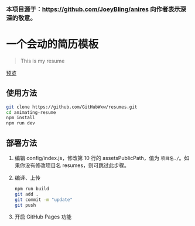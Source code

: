 ### 本项目源于：https://github.com/JoeyBling/anires  向作者表示深深的敬意。

# 一个会动的简历模板

> This is my resume

[预览](https://githubwxw.github.io/resumes/dist/index.html)

## 使用方法

``` bash
git clone https://github.com/GitHubWxw/resumes.git
cd animating-resume
npm install
npm run dev
```

## 部署方法


1. 编辑 config/index.js，修改第 10 行的 assetsPublicPath，值为 `项目名./`。如果你没有修改项目名 resumes，则可跳过此步骤。

2. 编译、上传
    ``` bash
    npm run build
    git add .
    git commit -m "update"
    git push
    ```

3. 开启 GitHub Pages 功能

